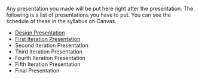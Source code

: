 Any presentation you made will be put here right after the presentation. The following is a list of presentations you have to put. You can see the schedule of these in the syllabus on Canvas.

* [Design Presentation](/Presentations/Regalia%20Share%20Design%20Day.pdf)
* [First Iteration Presentation](Iteration%201.pdf)
* Second Iteration Presentation
* Third Iteration Presentation
* Fourth Iteration Presentation
* Fifth Iteration Presentation
* Final Presentation
